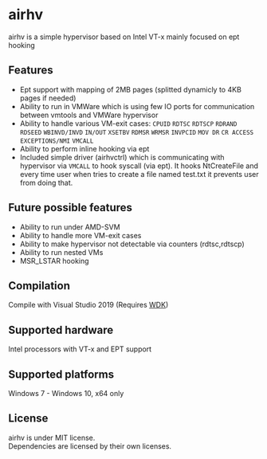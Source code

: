 # airhv

airhv is a simple hypervisor based on Intel VT-x mainly focused on ept hooking
## Features
* Ept support with mapping of 2MB pages (splitted dynamicly to 4KB pages if needed)
* Ability to run in VMWare which is using few IO ports for communication between vmtools and VMWare hypervisor
* Ability to handle various VM-exit cases: `CPUID` `RDTSC` `RDTSCP` `RDRAND` `RDSEED` `WBINVD/INVD` `IN/OUT` `XSETBV` `RDMSR` `WRMSR` `INVPCID` `MOV DR` `CR ACCESS` `EXCEPTIONS/NMI` `VMCALL`
* Ability to perform inline hooking via ept
* Included simple driver (airhvctrl) which is communicating with hypervisor via `VMCALL` to hook syscall (via ept).
It hooks NtCreateFile and every time user when tries to create a file named test.txt it prevents user from doing that.

## Future possible features
* Ability to run under AMD-SVM
* Ability to handle more VM-exit cases
* Ability to make hypervisor not detectable via counters (rdtsc,rdtscp)
* Ability to run nested VMs
* MSR_LSTAR hooking

## Compilation

Compile with Visual Studio 2019 (Requires [WDK](https://docs.microsoft.com/en-us/windows-hardware/drivers/download-the-wdk))

## Supported hardware
Intel processors with VT-x and EPT support

## Supported platforms
Windows 7 - Windows 10, x64 only

## License
airhv is under MIT license.  
Dependencies are licensed by their own licenses.
